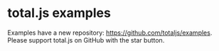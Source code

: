 # total.js examples

Examples have a new repository: <https://github.com/totaljs/examples>. Please support total.js on GitHub with the star button.